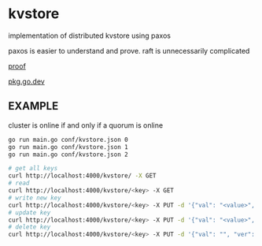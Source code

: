 # kvstore

implementation of distributed kvstore using paxos

paxos is easier to understand and prove. raft is unnecessarily complicated

[proof](https://github.com/khanh101/khanh101.github.io/blob/master/blog/pdf/paxos-algorithm.pdf)

[pkg.go.dev](https://pkg.go.dev/github.com/khanh101/paxos)

## EXAMPLE

cluster is online if and only if a quorum is online

```bash
go run main.go conf/kvstore.json 0
go run main.go conf/kvstore.json 1
go run main.go conf/kvstore.json 2
```

```bash
# get all keys
curl http://localhost:4000/kvstore/ -X GET
# read
curl http://localhost:4000/kvstore/<key> -X GET
# write new key 
curl http://localhost:4000/kvstore/<key> -X PUT -d '{"val": "<value>", "ver": 1}'
# update key 
curl http://localhost:4000/kvstore/<key> -X PUT -d '{"val": "<value>", "ver": <ver>}'
# delete key
curl http://localhost:4000/kvstore/<key> -X PUT -d '{"val": "", "ver": <ver>}'
```


